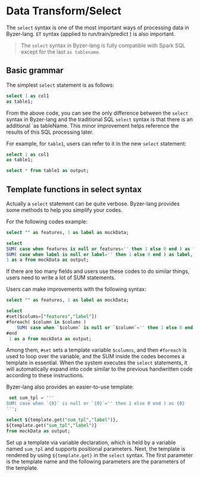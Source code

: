 # Data Transform/Select

The `select` syntax is one of the most important ways of processing data in Byzer-lang. `ET` syntax (applied to run/train/predict ) is also important.

> The `select` syntax in Byzer-lang is fully compatible with Spark SQL except for the last `as tablename`.

## Basic grammar

The simplest `select` statement is as follows:

```sql
select 1 as col1
as table1;
```

From the above code, you can see the only difference between the `select` syntax in Byzer-lang and the traditional SQL `select` syntax is that there is an additional `as tableName</g3 >.
This minor improvement helps reference the results of this SQL processing later.

For example, for `table1`, users can refer to it in the new `select` statement:

```sql
select 1 as col1
as table1;

select * from table1 as output;
```


## Template functions in select syntax

Actually a `select` statement can be quite verbose. Byzer-lang provides some methods to help you simplify your codes.

For the following codes example:

```sql
select "" as features, 1 as label as mockData;

select
SUM( case when features is null or features='' then 1 else 0 end ) as features,
SUM( case when label is null or label='' then 1 else 0 end ) as label,
1 as a from mockData as output;
```

If there are too many fields and users use these codes to do similar things, users need to write a lot of SUM statements.

Users can make improvements with the following syntax:

```sql
select "" as features, 1 as label as mockData;

select
#set($colums=["features","label"])
#foreach( $column in $colums )
    SUM( case when `$column` is null or `$column`='' then 1 else 0 end ) as $column,
#end
 1 as a from mockData as output;
```

Among them, `#set` sets a template variable `$columns`, and then `#foreach` is used to loop over the variable, and the SUM inside the codes becomes a template in essential.
When the system executes the `select` statements, it will automatically expand into code similar to the previous handwritten code according to these instructions.

Byzer-lang also provides an easier-to-use template:

```sql
 set sum_tpl = '''
SUM( case when `{0}` is null or `{0}`='' then 1 else 0 end ) as {0}
''';

select ${template.get("sum_tpl","label")},
${template.get("sum_tpl","label")}
from mockData as output;
```

Set up a template via variable declaration, which is held by a variable named `sum_tpl` and supports positional parameters. Next, the template is rendered by using `${template.get}` in the `select` syntax.
The first parameter is the template name and the following parameters are the parameters of the template.


